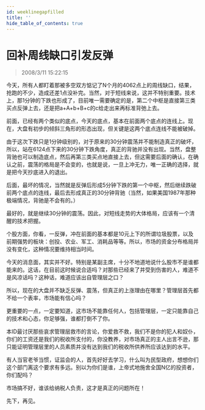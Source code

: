 ```yaml
---
id: weeklinegapfilled 
title: ''
hide_table_of_contents: true
---
```


# 回补周线缺口引发反弹

> 2008/3/11 15:22:15

<div style={{color: '#009900', fontWeight: '500', fontSize: '18px'}}>

今天，所有人都盯着那被多空双方惦记了N个月的4062点上的周线缺口，结果，抢跑的不少，造成还差1点没补完。当然，对于短线来说，这并不特别重要。技术上，那1分钟的下跌也形成了，目前唯一需要确定的是，第二个中枢是直接第三类买点反弹上去，还是把a+A+b+B+c的c给走出来再标准背弛上去。
 
前面，已经有两个类似的底点，今天的底点，基本在前面两个底点的连线上。现在，大盘有初步的倾斜三角形的形态出现，但关键是这两个底点连线不能被破掉。
 
由于这次下跌只是1分钟级别的，对于原来的30分钟震荡并不能制造真正的破坏，所以，站在6124点下来的30分钟下跌角度，真正的背驰并没有出现。当然，盘整背驰也可以制造底点，然后再第三类买点地直接上去，但这需要后面的确认，在确认之前，震荡的格局是不会变的，也就是说，一旦上冲无力，唯一正确的选择，就是把今天抄底进入的退出。
 
后面，最坏的情况，当然就是反弹后形成5分钟下跌的第一个中枢，然后继续跌破前两个底点的连线，最后去形成真正的30分钟背驰（当然，如果美国1987年那种极端情况，背驰是不会有的。）
 
最好的，就是继续30分钟的震荡。因此，对短线走势的大体格局，应该有一个清醒的技术把握。
 
个股方面，你看，一反弹，冲在前面的基本都是10元上下的所谓垃圾股票，以及前期强势的板块：创投、农业、军工、消耗品等等。所以，市场的资金分布格局并没有变化，这种情况要维持相当时间。
 
今天的消息面，其实并不好。特别是某副主席，十分不地道地说什么股市不是谁都能来的。这话，在目前这时候说合适吗？对那些已经来了并受到伤害的人，难道不是风凉话吗？这种话，难道应该出自管理层之口？
 
所以，现在的大盘并不缺乏反弹、震荡，但真正的上涨理由在哪里？管理层首先都不给一个表率，市场能有信心吗？
 
更重要的一点，一定要知道，这市场不能靠任何人，包括管理层，一定只能靠自己的技术和心态，你足够强，谁都打倒不了你。
 
本ID最讨厌那些哀求管理层救市的言论，你爱救不救，我们不是你的犯人和奴仆，你们的工资还是我们的税收所支付的，你没教养，对市场真正的主人出言不逊，那只能证明管理层里的人员素质并没有达到我们的税收所供养所应该达到的水平。
 
有人当官老爷当惯，证监会的人，首先好好去学习，什么叫为民型政府，想想你们这个部门离这个要求有多远。别以为你们是谁，上帝式地施舍全国N亿的投资者，你们配吗？
 
市场搞不好，谁该给纳税人负责，这才是真正的问题所在！
 
先下，再见。

</div>